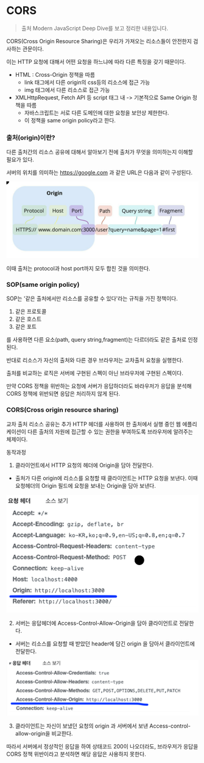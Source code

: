 # CORS

> 출처 Modern JavaScript Deep Dive를 보고 정리한 내용입니다.

CORS(Cross Origin Resource Sharing)은 우리가 가져오는 리소스들이 안전한지 검사하는 관문이다.

이는 HTTP 요청에 대해서 어떤 요청을 하느냐에 따라 다른 특징을 갖기 때문이다.

-   HTML : Cross-Origin 정책을 따름
    -   link 태그에서 다른 origin의 css등의 리소스에 접근 가능
    -   img 태그에서 다른 리소스로 접근 가능
-   XMLHttpRequest, Fetch API 등 script 태그 내 -> 기본적으로 Same Origin 정책을 따름
    -   자바스크립트는 서로 다른 도메인에 대한 요청을 보안상 제한한다.
    -   이 정책을 same origin policy라고 한다.

### 출처(origin)이란?

다른 출처간의 리소스 공유에 대해서 알아보기 전에 출처가 무엇을 의미하는지 이해할 필요가 있다.

서버의 위치를 의미하는 https://google.com 과 같은 URL은 다음과 같이 구성된다.

<img src="image/CORS/origin.png" >

이때 출처는 protocol과 host port까지 모두 합친 것을 의미한다.

### SOP(same origin policy)

SOP는 '같은 출처에서만 리소스를 공유할 수 있다'라는 규칙을 가진 정책이다.

1. 같은 프로토콜
2. 같은 호스트
3. 같은 포트

를 사용하면 다른 요소(path, query string,fragment)는 다르더라도 같은 출처로 인정된다.

반대로 리소스가 자신의 출처와 다른 경우 브라우저는 교차출처 요청을 실행한다.

출처를 비교하는 로직은 서버에 구현된 스펙이 아닌 브라우저에 구현된 스펙이다.

만약 CORS 정책을 위반하는 요청에 서버가 응답하더라도 바라우저가 응답을 분석해 CORS 정책에 위반되면 응답은 처리하지 않게 된다.

### CORS(Cross origin resource sharing)

교차 출처 리소스 공유는 추가 HTTP 헤더를 사용하여 한 출처에서 실행 중인 웹 에플리케이션이 다른 출처의 자원에 접근할 수 있는 권한을 부여하도록 브라우저에 알려주는 체제이다.

동작과정

1. 클라이언트에서 HTTP 요청의 헤더에 Origin을 담아 전달한다.

-   출처가 다른 origin에 리소스를 요청할 때 클라이언트는 HTTP 요청을 보낸다. 이때 요청헤더의 Origin 필드에 요청을 보내는 Origin을 담아 보낸다.

<img src="image/CORS/header1.png" >

2. 서버는 응답헤더에 Access-Control-Allow-Origin을 담아 클라이언트로 전달한다.

-   서버는 리소스를 요청할 때 받았던 header에 담긴 origin 을 담아서 클라이언트에 전달한다.

<img src="image/CORS/header2.png" >

3. 클라이언트는 자신이 보냈던 요청의 origin 과 서버에서 보낸 Access-control-allow-origin을 비교한다.

따라서 서버에서 정상적인 응답을 하여 상태코드 200이 나오더라도, 브라우저가 응답을 CORS 정책 위반이라고 분석하면 해당 응답은 사용하지 못한다.
